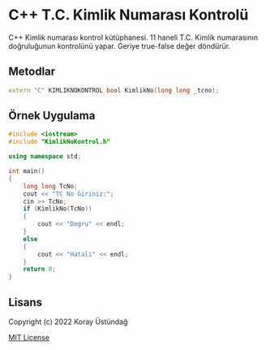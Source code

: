 # C++ T.C. Kimlik Numarası Kontrolü
C++ Kimlik numarası kontrol kütüphanesi. 11 haneli T.C. Kimlik numarasının doğruluğunun kontrolünü yapar. Geriye true-false değer döndürür.

## Metodlar
```cpp
extern "C" KIMLIKNOKONTROL bool KimlikNo(long long _tcno);
```

## Örnek Uygulama
```cpp
#include <iostream>
#include "KimlikNoKontrol.h"

using namespace std;

int main()
{
    long long TcNo;
    cout << "TC No Giriniz:";
    cin >> TcNo;
    if (KimlikNo(TcNo))
    {
        cout << "Dogru" << endl;
    }
    else
    {
        cout << "Hatali" << endl;
    }
    return 0;
}
```
## Lisans
Copyright (c) 2022 Koray Üstündağ

[MIT License](https://github.com/korayustundag/kimlikkontrolcpp/blob/main/LICENSE)
